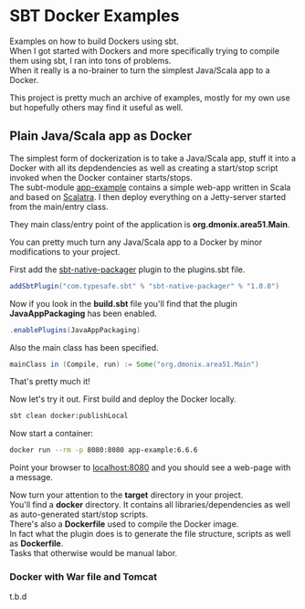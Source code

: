 # SBT Docker Examples
Examples on how to build Dockers using sbt.  
When I got started with Dockers and more specifically trying to compile them using sbt, I ran into tons of problems.  
When it really is a no-brainer to turn the simplest Java/Scala app to a Docker.  

This project is pretty much an archive of examples, mostly for my own use but hopefully others may find it useful as well.

## Plain Java/Scala app as Docker
The simplest form of dockerization is to take a Java/Scala app, stuff it into a Docker with all its depdendencies as well as creating a start/stop script invoked when the Docker container starts/stops.  
The subt-module [app-example](app-example) contains a simple web-app written in Scala and based on [Scalatra](
http://scalatra.org/).  I then deploy everything on a Jetty-server started from the main/entry class. 

They main class/entry point of the application is __org.dmonix.area51.Main__.  

You can pretty much turn any Java/Scala app to a Docker by minor modifications to your project.

First add the [sbt-native-packager](https://www.scala-sbt.org/sbt-native-packager/) plugin to the plugins.sbt file.
```scala
addSbtPlugin("com.typesafe.sbt" % "sbt-native-packager" % "1.0.0")
```

Now if you look in the __build.sbt__ file you'll find that the plugin __JavaAppPackaging__ has been enabled.  
```scala
.enablePlugins(JavaAppPackaging)
```

Also the main class has been specified.
```scala
mainClass in (Compile, run) := Some("org.dmonix.area51.Main")
```

That's pretty much it!

Now let's try it out.
First build and deploy the Docker locally.
```bash
sbt clean docker:publishLocal
```

Now start a container:
```bash
docker run --rm -p 8080:8080 app-example:6.6.6
```
Point your browser to [localhost:8080](http://localhost:8080) and you should see a web-page with a message.

Now turn your attention to the __target__ directory in your project.  
You'll find a __docker__ directory. It contains all libraries/dependencies as well as auto-generated start/stop scripts.  
There's also a __Dockerfile__ used to compile the Docker image.  
In fact what the plugin does is to generate the file structure, scripts as well as __Dockerfile__.  
Tasks that otherwise would be manual labor.


### Docker with War file and Tomcat
t.b.d